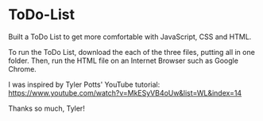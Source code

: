 # ToDo-List
Built a ToDo List to get more comfortable with JavaScript, CSS and HTML.

To run the ToDo List, download the each of the three files, putting all in one folder. Then, run the HTML file on an Internet Browser such as Google Chrome.

I was inspired by Tyler Potts' YouTube tutorial: https://www.youtube.com/watch?v=MkESyVB4oUw&list=WL&index=14

Thanks so much, Tyler!
